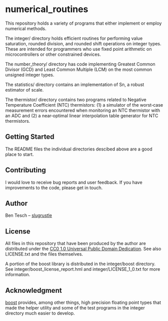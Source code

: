 # numerical\_routines

This repository holds a variety of programs that either implement or employ numerical methods.

The integer/ directory holds efficient routines for performing value saturation, rounded division, and rounded shift operations on integer types. These are intended for programmers who use fixed point arithmetic on microcontrollers or other constrained devices.

The number\_theory/ directory has code implementing Greatest Common Divisor (GCD) and Least Common Multiple (LCM) on the most common unsigned integer types.

The statistics/ directory contains an implementation of Sn, a robust estimator of scale.

The thermistor/ directory contains two programs related to Negative Temperature Coefficient (NTC) thermistors: (1) a simulator of the worst&#x2011;case measurement errors encountered when monitoring an NTC thermistor with an ADC and (2) a near&#x2011;optimal linear interpolation table generator for NTC thermistors.

## Getting Started

The README files the individual directories descibed above are a good place to start.

## Contributing

I would love to receive bug reports and user feedback. If you have improvements to the code, please get in touch.

## Author

Ben Tesch &#x2013; [slugrustle](https://github.com/slugrustle)

## License

All files in this repository that have been produced by the author are distributed under the [CC0 1.0 Universal Public Domain Dedication](https://creativecommons.org/publicdomain/zero/1.0/). See also LICENSE.txt and the files themselves.

A portion of the boost library is distributed in the integer/boost directory. See integer/boost\_license\_report.hml and integer/LICENSE\_1\_0.txt for more information.

## Acknowledgment

[boost](https://www.boost.org/) provides, among other things, high precision floating point types that made the helper utility and some of the test programs in the integer directory much easier to develop.
